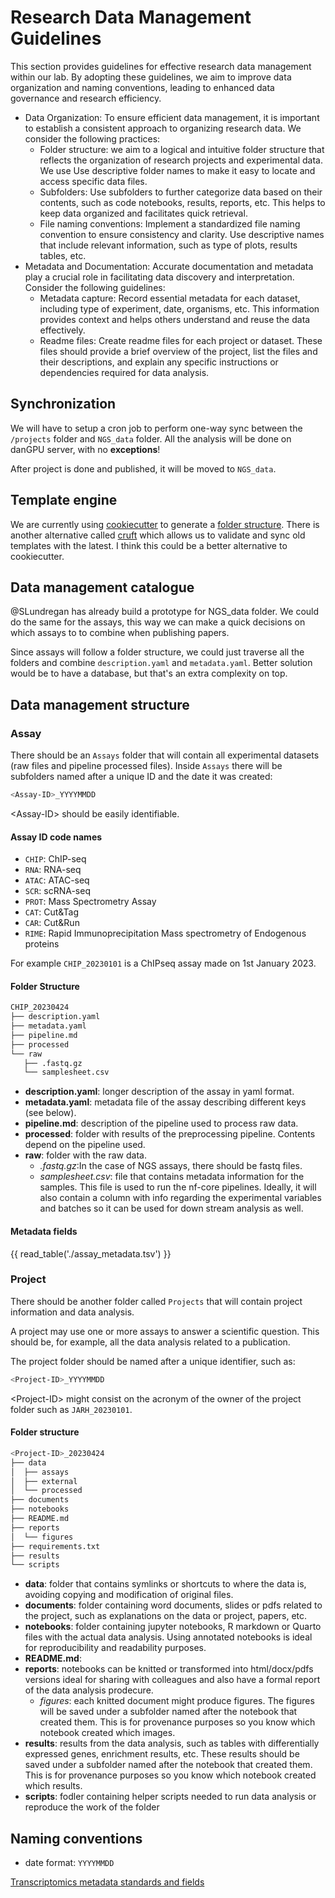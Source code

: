 # Research Data Management Guidelines

This section provides guidelines for effective research data management within our lab. By adopting these guidelines, we aim to improve data organization and naming conventions, leading to enhanced data governance and research efficiency.

- Data Organization:
  To ensure efficient data management, it is important to establish a consistent approach to organizing research data. We consider the following practices:
  - Folder structure: we aim to a logical and intuitive folder structure that reflects the organization of research projects and experimental data. We use Use descriptive folder names to make it easy to locate and access specific data files.
  - Subfolders: Use subfolders to further categorize data based on their contents, such as code notebooks, results, reports, etc. This helps to keep data organized and facilitates quick retrieval.
  - File naming conventions: Implement a standardized file naming convention to ensure consistency and clarity. Use descriptive names that include relevant information, such as type of plots, results tables, etc.
- Metadata and Documentation:
  Accurate documentation and metadata play a crucial role in facilitating data discovery and interpretation. Consider the following guidelines:
  - Metadata capture: Record essential metadata for each dataset, including type of experiment, date, organisms, etc. This information provides context and helps others understand and reuse the data effectively.
  - Readme files: Create readme files for each project or dataset. These files should provide a brief overview of the project, list the files and their descriptions, and explain any specific instructions or dependencies required for data analysis.

## Synchronization

We will have to setup a cron job to perform one-way sync between the `/projects`
folder and `NGS_data` folder. All the analysis will be done on danGPU server,
with no **exceptions**!

After project is done and published, it will be moved to `NGS_data`.

## Template engine

We are currently using [cookiecutter](https://github.com/cookiecutter/cookiecutter)
to generate a [folder structure](https://github.com/brickmanlab/project-template).
There is another alternative called [cruft](https://github.com/cruft/cruft) which
allows us to validate and sync old templates with the latest. I think this could
be a better alternative to cookiecutter.

<!-- **Note:** I think cruft sounds very useful if we might change the project template in future. Is it as easy to use as cookiecutter when just routinely creating the project folder (should be easy to use for all members of the lab)? -->

## Data management catalogue

@SLundregan has already build a prototype for NGS_data folder. We could do the
same for the assays, this way we can make a quick decisions on which assays to
to combine when publishing papers.

Since assays will follow a folder structure, we could just traverse all the
folders and combine `description.yaml` and `metadata.yaml`. Better solution
would be to have a database, but that's an extra complexity on top.

## Data management structure

### Assay

There should be an `Assays` folder that will contain all experimental datasets (raw files and pipeline processed files).
Inside `Assays` there will be subfolders named after a unique ID and the date it was created:

```bash
<Assay-ID>_YYYYMMDD
```

\<Assay-ID> should be easily identifiable.

#### Assay ID code names

- `CHIP`: ChIP-seq
- `RNA`: RNA-seq
- `ATAC`: ATAC-seq
- `SCR`: scRNA-seq
- `PROT`: Mass Spectrometry Assay
- `CAT`: Cut&Tag
- `CAR`: Cut&Run
- `RIME`: Rapid Immunoprecipitation Mass spectrometry of Endogenous proteins

<!-- **Note:** we do not know much about proteomics and mass spec data, neither imaging data.  -->

For example `CHIP_20230101` is a ChIPseq assay made on 1st January 2023.

#### **Folder Structure**

```bash
CHIP_20230424
├── description.yaml
├── metadata.yaml
├── pipeline.md
├── processed
└── raw
   ├── .fastq.gz
   └── samplesheet.csv
```

- **description.yaml**: longer description of the assay in yaml format.
- **metadata.yaml**: metadata file of the assay describing different keys (see below).
- **pipeline.md**: description of the pipeline used to process raw data.
- **processed**: folder with results of the preprocessing pipeline. Contents depend on the pipeline used.
- **raw**: folder with the raw data.
  - *.fastq.gz*:In the case of NGS assays, there should be fastq files.
  - *samplesheet.csv*: file that contains metadata information for the samples. This file is used to run the nf-core pipelines. Ideally, it will also contain a column with info regarding the experimental variables and batches so it can be used for down stream analysis as well.

#### Metadata fields

{{ read_table('./assay_metadata.tsv') }}

### Project

There should be another folder called `Projects` that will contain project information and data analysis.

A project may use one or more assays to answer a scientific question. This should be, for example, all the data analysis related
to a publication.

The project folder should be named after a unique identifier, such as:

```bash
<Project-ID>_YYYYMMDD
```

\<Project-ID> might consist on the acronym of the owner of the project folder such as `JARH_20230101`.

<!-- **Note:** I think this system might not be ideal, any other suggestion? -->

#### **Folder structure**

```bash
<Project-ID>_20230424
├── data
│  ├── assays
│  ├── external
│  └── processed
├── documents
├── notebooks
├── README.md
├── reports
│  └── figures
├── requirements.txt
├── results
└── scripts
```

- **data**: folder that contains symlinks or shortcuts to where the data is, avoiding copying and modification of original files.
- **documents**: folder containing word documents, slides or pdfs related to the project, such as explanations on the data or project, papers, etc.
- **notebooks**: folder containing jupyter notebooks, R markdown or Quarto files with the actual data analysis. Using annotated notebooks is ideal for reproducibility and readability purposes.
- **README.md**:
- **reports**: notebooks can be knitted or transformed into html/docx/pdfs versions ideal for sharing with colleagues and also have a formal report of the data analysis prodecure.
  - *figures*: each knitted document might produce figures. The figures will be saved under a subfolder named after the notebook that created them. This is for provenance purposes so you know which notebook created which images.
- **results**: results from the data analysis, such as tables with differentially expressed genes, enrichment results, etc. These results should be saved under a subfolder named after the notebook that created them. This is for provenance purposes so you know which notebook created which results.
- **scripts**: fodler containing helper scripts needed to run data analysis or reproduce the work of the folder

<!-- **Note**: maybe we can make an environment folder or put inside the scripts folder a Dockerfile that should give you an environment where you can reproduce the results of the folder? -->

<!-- **Note2**: shouldn't there be also a project_metadata.yaml here as well? also a project_description.yaml too? -->
<!-- **Note3**: I guess this info would be contained in the README.md? The README/project_description could direct the reader to the the project_metatdata.yaml in the assays folder. Will there be a separate project_metadata.yaml for each dataset used (e.g. if both CHIPseq and RNAseq are used in a given project) or a single project_metadata.yaml with metatadata for all datasets used in the project? -->

## Naming conventions

- date format: `YYYYMMDD`

[Transcriptomics metadata standards and fields](https://faircookbook.elixir-europe.org/content/recipes/interoperability/transcriptomics-metadata.html#analysis-metadata)
